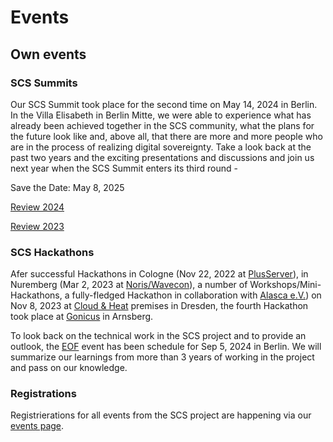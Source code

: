 # Events

## Own events

### SCS Summits

Our SCS Summit took place for the second time on May 14, 2024 in Berlin. In the Villa Elisabeth in Berlin Mitte, we were able to experience what has already been achieved together in the SCS community, what the plans for the future look like and, above all, that there are more and more people who are in the process of realizing digital sovereignty.
Take a look back at the past two years and the exciting presentations and discussions and join us next year when the SCS Summit enters its third round - 

Save the Date: May 8, 2025

[Review 2024](/summit2024)

[Review 2023](/summit2023)


### SCS Hackathons

Afer successful Hackathons in Cologne (Nov 22, 2022 at [PlusServer](https://plusserver.com/)),
in Nuremberg (Mar 2, 2023 at [Noris/Wavecon](https://wavecon.de/)), a number of
Workshops/Mini-Hackathons, a fully-fledged Hackathon in collaboration with
[Alasca e.V.](https://alasca.cloud/)) on Nov 8, 2023 at [Cloud & Heat](https://cloudandheat.com/)
premises in Dresden, the fourth Hackathon took place at [Gonicus](https://gonicus.de/en)
in Arnsberg.

To look back on the technical work in the SCS project and to provide an outlook, the
[EOF](https://events.scs.community/eof/) event has been schedule for Sep 5, 2024 in Berlin.
We will summarize our learnings from more than 3 years of working in the project and
pass on our knowledge.

### Registrations

Registrierations for all events from the SCS project are happening via our
[events page](https://events.scs.community/).

<!--TODO: ## Events with contributions from SCS-->
